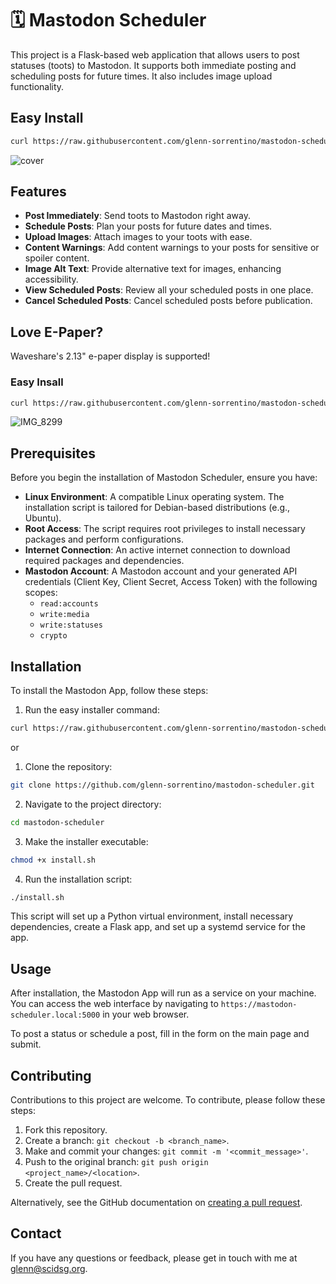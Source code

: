 # 🗓️ Mastodon Scheduler

This project is a Flask-based web application that allows users to post statuses (toots) to Mastodon. It supports both immediate posting and scheduling posts for future times. It also includes image upload functionality.

## Easy Install
```bash
curl https://raw.githubusercontent.com/glenn-sorrentino/mastodon-scheduler/main/install.sh | bash
```

![cover](https://github.com/glenn-sorrentino/mastodon-scheduler/assets/28545431/43413fcf-49b7-4346-9bd2-5e6db55674ca)

## Features

- **Post Immediately**: Send toots to Mastodon right away.
- **Schedule Posts**: Plan your posts for future dates and times.
- **Upload Images**: Attach images to your toots with ease.
- **Content Warnings**: Add content warnings to your posts for sensitive or spoiler content.
- **Image Alt Text**: Provide alternative text for images, enhancing accessibility.
- **View Scheduled Posts**: Review all your scheduled posts in one place.
- **Cancel Scheduled Posts**: Cancel scheduled posts before publication.

## Love E-Paper?

Waveshare's 2.13" e-paper display is supported! 

### Easy Insall

```bash
curl https://raw.githubusercontent.com/glenn-sorrentino/mastodon-scheduler/main/display.sh | bash
```

![IMG_8299](https://github.com/glenn-sorrentino/mastodon-scheduler/assets/28545431/304e3381-f573-4179-95b3-925b2138c44e)

## Prerequisites

Before you begin the installation of Mastodon Scheduler, ensure you have:

- **Linux Environment**: A compatible Linux operating system. The installation script is tailored for Debian-based distributions (e.g., Ubuntu).
- **Root Access**: The script requires root privileges to install necessary packages and perform configurations.
- **Internet Connection**: An active internet connection to download required packages and dependencies.
- **Mastodon Account**: A Mastodon account and your generated API credentials (Client Key, Client Secret, Access Token) with the following scopes:
  -  `read:accounts`
  -  `write:media`
  -  `write:statuses`
  -  `crypto`

## Installation

To install the Mastodon App, follow these steps:

1. Run the easy installer command:
```bash
curl https://raw.githubusercontent.com/glenn-sorrentino/mastodon-scheduler/main/install.sh | bash
```
or

1. Clone the repository:
```bash
git clone https://github.com/glenn-sorrentino/mastodon-scheduler.git
```
  
2. Navigate to the project directory:
```bash
cd mastodon-scheduler
```

3. Make the installer executable:

```bash
chmod +x install.sh
```

4. Run the installation script:

```bash
./install.sh
```

This script will set up a Python virtual environment, install necessary dependencies, create a Flask app, and set up a systemd service for the app.

## Usage

After installation, the Mastodon App will run as a service on your machine. You can access the web interface by navigating to `https://mastodon-scheduler.local:5000` in your web browser.

To post a status or schedule a post, fill in the form on the main page and submit.

## Contributing

Contributions to this project are welcome. To contribute, please follow these steps:

1. Fork this repository.
2. Create a branch: `git checkout -b <branch_name>`.
3. Make and commit your changes: `git commit -m '<commit_message>'`.
4. Push to the original branch: `git push origin <project_name>/<location>`.
5. Create the pull request.

Alternatively, see the GitHub documentation on [creating a pull request](https://help.github.com/articles/creating-a-pull-request/).

## Contact

If you have any questions or feedback, please get in touch with me at glenn@scidsg.org.
